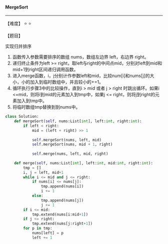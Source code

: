 #### MergeSort

------

【难度】 ⭐ ⭐

【题目】

实现归并排序

1.  函数传入参数需要排序的数组 nums，数组左边界 left，右边界 right。
2.  递归终止条件为left >= right，取left与right的中间点mid，分别对left到mid和mid+1到right区间递归调用函数。
3.  进入merge函数，i，j分别计作参数left和mid，比较num[i]和nums[j]的大小，小的加入到临时数组中，并且较小的+=1。
4.  循环执行步骤3中的比较操作，直到i > mid 或者 j > right 时跳出循环。如果i <=mid，则将i到mid的元素加入到tmp中，如果j <= right，则将j到right的元素加入到tmp中。
5.  将临时数组tmp替换到到nums中。

```python
class Solution:
    def mergeSort(self, nums:List[int], left:int, right:int):
        if left < right:
            mid = (left + right) >> 1
            
            self.mergeSort(nums, left, mid)
            self.mergeSort(nums, mid + 1, right)
            
            self.merge(nums, left, mid, right)
            
    def merge(self, nums:List[int], left:int, mid:int, right:int):
        tmp = []
        i, j = left, mid+1
        while i <= mid and j <= right:
            if nums[i] <= nums[j]:
                tmp.append(nums[i])
                i += 1
            else:
                tmp.append(nums[j])
                j += 1
        if i <= mid:
            tmp.extend(nums[i:mid+1])
        if j <= right:
            tmp.extend(nums[j:right+1])
        for p in tmp:
            nums[left] = p
            left += 1
        
```

